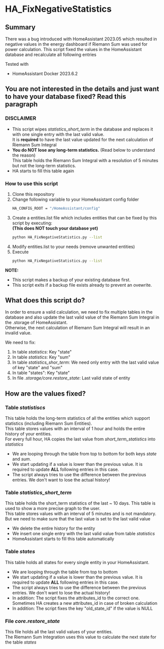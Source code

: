 # HA_FixNegativeStatistics

## Summary
There was a bug introduced with HomeAssistant 2023.05 which resulted in negative values in the energy dashboard if Riemann Sum was used for power calculation. 
This script fixed the values in the HomeAssistant database and recalculate all following entries  

Tested with
  * HomeAssistant Docker 2023.6.2

## You are not interested in the details and just want to have your database fixed? Read this paragraph
### DISCLAIMER 
* This script wipes *statistics_short_term* in the database and replaces it with one single entry with the last valid value.  
  It is **required** to have the last value updated for the next calculation of Riemann Sum Integral
* **You do NOT lose any long-term statistics.** (Read below to understand the reason)    
  This table holds the Riemann Sum Integral with a resolution of 5 minutes but not the long-term statistics.  
* HA starts to fill this table again  

### How to use this script
1. Clone this repository  
2. Change following variable to your HomeAssistant config folder
   ```bash
   HA_CONFIG_ROOT = "/HomeAssistant/config"
   ```
3. Create a entities.list file which includes entities that can be fixed by this script by executing:  
   **(This does NOT touch your database yet)**
   ```bash
   python HA_FixNegativeStatistics.py --list
   ```
5. Modify entities.list to your needs (remove unwanted entities)
6. Execute
   ```bash
   python HA_FixNegativeStatistics.py --list
   ```

**NOTE:**  
  * This script makes a backup of your existing database first.  
  * This script exits if a backup file exists already to prevent an ovewrite.

## What does this script do?
In order to ensure a valid calculation, we need to fix multiple tables in the database and also update the last valid value of the Riemann Sum Integral in the .storage of HomeAssistant.  
Otherwise, the next calculation of Riemann Sum Integral will result in an invalid value.  
  
We need to fix:  
  1. In table *statistics*: Key "state"
  2. In table *statistics*: Key "sum"
  3. In table *statistics_shor_term*: We need only entry with the last valid value of key "state" and "sum"
  4. In table "states": Key "state"
  5. In file *.storage/core.restore_state*: Last valid state of entity

## How are the values fixed?
### Table *statistiscs*
This table holds the long-term statistics of all the entities which support statistics (including Riemann Sum Entities).  
This table stores values with an interval of 1 hour and holds the entire history of your entities.  
For every full hour, HA copies the last value from *short_term_statistics* into *statistics*

  * We are looping through the table from top to bottom for both keys *state* and *sum*.
  * We start updating if a value is lower than the previous value. It is required to update **ALL** following entries in this case.
  * The script always tries to use the difference between the previous entries. We don't want to lose the actual history!

### Table *statistics_short_term*
This table holds the short_term statistics of the last ~ 10 days. This table is used to show a more precise graph to the user.  
This table stores values with an interval of 5 minutes and is not mandatory. But we need to make sure that the last value is set to the last valid value

  * We delete the entire history for the entity
  * We insert one single entry with the last valid value from table *statistics*
  * HomeAssistant starts to fill this table automatically

### Table *states*
This table holds all states for every single entity in your HomeAssistant.

  * We are looping through the table from top to bottom
  * We start updating if a value is lower than the previous value. It is required to update **ALL** following entries in this case.
  * The script always tries to use the difference between the previous entries. We don't want to lose the actual history!
  * In addition: The script fixes the attributes_id to the correct one. Sometimes HA creates a new attributes_id in case of broken calculation
  * In addition: The script fixes the key "old_state_id" if the value is NULL

### File *core.restore_state*
This file holds all the last valid values of your entities.  
The Riemann Sum Integration uses this value to calculate the next state for the table *states*
